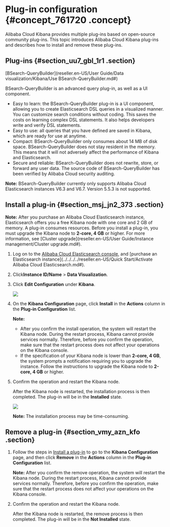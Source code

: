 # Plug-in configuration {#concept_761720 .concept}

Alibaba Cloud Kibana provides multiple plug-ins based on open-source community plug-ins. This topic introduces Alibaba Cloud Kibana plug-ins and describes how to install and remove these plug-ins.

## Plug-ins {#section_uu7_gbl_1r1 .section}

[BSearch-QueryBuilder](reseller.en-US/User Guide/Data visualization/Kibana/Use BSearch-QueryBuilder.md#)

BSearch-QueryBuilder is an advanced query plug-in, as well as a UI component.

-   Easy to learn: the BSearch-QueryBuilder plug-in is a UI component, allowing you to create Elasticsearch DSL queries in a visualized manner. You can customize search conditions without coding. This saves the costs on learning complex DSL statements. It also helps developers write and verify DSL statements.
-   Easy to use: all queries that you have defined are saved in Kibana, which are ready for use at anytime.
-   Compact: BSearch-QueryBuilder only consumes about 14 MB of disk space. BSearch-QueryBuilder does not stay resident in the memory. This means that it will not adversely affect the performance of Kibana and Elasticsearch.
-   Secure and reliable: BSearch-QueryBuilder does not rewrite, store, or forward any user data. The source code of BSearch-QueryBuilder has been verified by Alibaba Cloud security auditing.

**Note:** BSearch-QueryBuilder currently only supports Alibaba Cloud Elasticsearch instances V6.3 and V6.7. Version 5.5.3 is not supported.

## Install a plug-in {#section_msj_jn2_373 .section}

**Note:** After you purchase an Alibaba Cloud Elasticsearch instance, Elasticsearch offers you a free Kibana node with one core and 2 GB of memory. A plug-in consumes resources. Before you install a plug-in, you must upgrade the Kibana node to **2-core, 4 GB** or higher. For more information, see [Cluster upgrade](reseller.en-US/User Guide/Instance management/Cluster upgrade.md#).

1.  Log on to the [Alibaba Cloud Elasticsearch console](https://elasticsearch.console.aliyun.com/), and [purchase an Elasticsearch instance](../../../../reseller.en-US/Quick Start/Activate Alibaba Cloud Elasticsearch.md#).
2.  Click**Instance ID/Name** \> **Data Visualization**.
3.  Click **Edit Configuration** under **Kibana**.

    ![](http://static-aliyun-doc.oss-cn-hangzhou.aliyuncs.com/assets/img/216001/156583848749321_en-US.png)

4.  On the **Kibana Configuration** page, click **Install** in the **Actions** column in the **Plug-in Configuration** list.

    **Note:** 

    -   After you confirm the install operation, the system will restart the Kibana node. During the restart process, Kibana cannot provide services normally. Therefore, before you confirm the operation, make sure that the restart process does not affect your operations on the Kibana console.
    -   If the specification of your Kibana node is lower than **2-core, 4 GB**, the system prompts a notification requiring you to upgrade the instance. Follow the instructions to upgrade the Kibana node to **2-core, 4 GB** or higher.
5.  Confirm the operation and restart the Kibana node.

    After the Kibana node is restarted, the installation process is then completed. The plug-in will be in the **Installed** state.

    ![](http://static-aliyun-doc.oss-cn-hangzhou.aliyuncs.com/assets/img/216001/156583848749322_en-US.png)

    **Note:** The installation process may be time-consuming.


## Remove a plug-in {#section_vmy_azn_kfo .section}

1.  Follow the steps in [Install a plug-in](#section_msj_jn2_373) to go to the **Kibana Configuration** page, and then click **Remove** in the **Actions** column in the **Plug-in Configuration** list.

    **Note:** After you confirm the remove operation, the system will restart the Kibana node. During the restart process, Kibana cannot provide services normally. Therefore, before you confirm the operation, make sure that the restart process does not affect your operations on the Kibana console.

2.  Confirm the operation and restart the Kibana node.

    After the Kibana node is restarted, the remove process is then completed. The plug-in will be in the **Not Installed** state.


